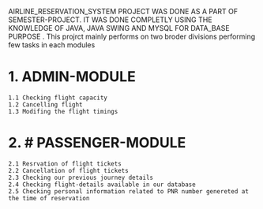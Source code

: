 AIRLINE_RESERVATION_SYSTEM PROJECT WAS DONE AS A PART OF SEMESTER-PROJECT. IT WAS DONE COMPLETLY USING THE KNOWLEDGE OF JAVA, JAVA SWING AND MYSQL FOR DATA_BASE PURPOSE
.
This projrct mainly performs on two broder divisions performing few tasks in each modules
 # 1. ADMIN-MODULE
    1.1 Checking flight capacity
    1.2 Cancelling flight
    1.3 Modifing the flight timings
# 2. # PASSENGER-MODULE
    2.1 Resrvation of flight tickets
    2.2 Cancellation of flight tickets
    2.3 Checking our previous journey details
    2.4 Checking flight-details available in our database
    2.5 Checking personal information related to PNR number genereted at the time of reservation

